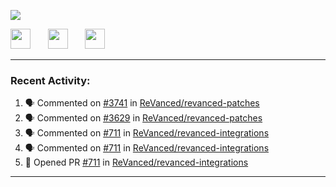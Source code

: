 <p align="left">
  <!-- Typing SVG by DenverCoder1 - https://github.com/DenverCoder1/readme-typing-svg -->
  <a href="https://github.com/DenverCoder1/readme-typing-svg">
    <img src="https://readme-typing-svg.demolab.com/?lines=Hello%2E%2E%2E;Im%20Zain;&font=Fira%20Code&center=false&width=440&height=45&color=00FFFF&vCenter=true&pause=1000&size=22" /></a>
</p>

<p align="left">
  <a href="https://www.youtube.com/@zainarbani"><img width="32px" src="https://www.freeiconspng.com/uploads/youtube-subscribe-png-youtube-subscribe-to-5.png"/></a>
  &#8287;&#8287;&#8287;&#8287;&#8287;
  <a href="mailto:zaintsyariev@gmail.com"><img width="32px" src="https://www.freeiconspng.com/uploads/email-icon--100-flat-vol-2-iconset--graphicloads-18.png"/></a>
  &#8287;&#8287;&#8287;&#8287;&#8287;
  <a href="https://t.me/AnotherZain"><img width="32px" src="https://www.freeiconspng.com/uploads/telegram-icon-1.png"></a>
</p>

---

<h3>Recent Activity:</h3>

<!-- https://github.com/jamesgeorge007/github-activity-readme -->
<!--START_SECTION:activity-->
1. 🗣 Commented on [#3741](https://github.com/ReVanced/revanced-patches/issues/3741#issuecomment-2395358889) in [ReVanced/revanced-patches](https://github.com/ReVanced/revanced-patches)
2. 🗣 Commented on [#3629](https://github.com/ReVanced/revanced-patches/pull/3629#issuecomment-2395293331) in [ReVanced/revanced-patches](https://github.com/ReVanced/revanced-patches)
3. 🗣 Commented on [#711](https://github.com/ReVanced/revanced-integrations/pull/711#issuecomment-2394977230) in [ReVanced/revanced-integrations](https://github.com/ReVanced/revanced-integrations)
4. 🗣 Commented on [#711](https://github.com/ReVanced/revanced-integrations/pull/711#issuecomment-2394951049) in [ReVanced/revanced-integrations](https://github.com/ReVanced/revanced-integrations)
5. 💪 Opened PR [#711](https://github.com/ReVanced/revanced-integrations/pull/711) in [ReVanced/revanced-integrations](https://github.com/ReVanced/revanced-integrations)
<!--END_SECTION:activity-->

---

